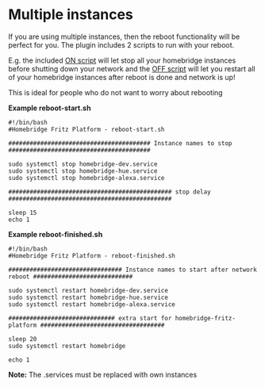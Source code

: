 # Multiple instances

If you are using multiple instances, then the reboot functionality will be perfect for you. The plugin includes 2 scripts to run with your reboot. 

E.g. the included [ON script](https://github.com/fox34/homebridge-fritz-platform/blob/master/cmd/reboot-start.sh) will let stop all your homebridge instances before shutting down your network
and the [OFF script](https://github.com/fox34/homebridge-fritz-platform/blob/master/cmd/reboot-finished.sh) will let you restart all of your homebridge instances after reboot is done and network is up!

This is ideal for people who do not want to worry about rebooting

**Example reboot-start.sh**
```
#!/bin/bash
#Homebridge Fritz Platform - reboot-start.sh

######################################## Instance names to stop ########################################

sudo systemctl stop homebridge-dev.service
sudo systemctl stop homebridge-hue.service
sudo systemctl stop homebridge-alexa.service

############################################## stop delay ##############################################

sleep 15
echo 1
```

**Example reboot-finished.sh**
```
#!/bin/bash
#Homebridge Fritz Platform - reboot-finished.sh

################################ Instance names to start after network reboot ############################

sudo systemctl restart homebridge-dev.service
sudo systemctl restart homebridge-hue.service
sudo systemctl restart homebridge-alexa.service

############################## extra start for homebridge-fritz-platform ###################################

sleep 20
sudo systemctl restart homebridge

echo 1
```

**Note:** The .services must be replaced with own instances
